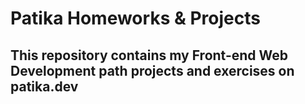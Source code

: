# Patika Homeworks & Projects

## This repository contains my Front-end Web Development path projects and exercises on patika.dev